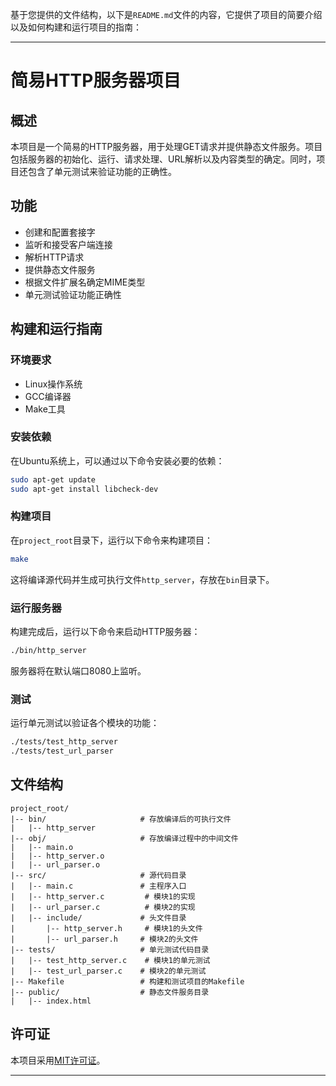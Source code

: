 基于您提供的文件结构，以下是`README.md`文件的内容，它提供了项目的简要介绍以及如何构建和运行项目的指南：

---

# 简易HTTP服务器项目

## 概述

本项目是一个简易的HTTP服务器，用于处理GET请求并提供静态文件服务。项目包括服务器的初始化、运行、请求处理、URL解析以及内容类型的确定。同时，项目还包含了单元测试来验证功能的正确性。

## 功能

- 创建和配置套接字
- 监听和接受客户端连接
- 解析HTTP请求
- 提供静态文件服务
- 根据文件扩展名确定MIME类型
- 单元测试验证功能正确性

## 构建和运行指南

### 环境要求

- Linux操作系统
- GCC编译器
- Make工具

### 安装依赖

在Ubuntu系统上，可以通过以下命令安装必要的依赖：

```bash
sudo apt-get update
sudo apt-get install libcheck-dev
```

### 构建项目

在`project_root`目录下，运行以下命令来构建项目：

```bash
make
```

这将编译源代码并生成可执行文件`http_server`，存放在`bin`目录下。

### 运行服务器

构建完成后，运行以下命令来启动HTTP服务器：

```bash
./bin/http_server
```

服务器将在默认端口8080上监听。

### 测试

运行单元测试以验证各个模块的功能：

```bash
./tests/test_http_server
./tests/test_url_parser
```

## 文件结构

```
project_root/
|-- bin/                     # 存放编译后的可执行文件
|   |-- http_server
|-- obj/                     # 存放编译过程中的中间文件
|   |-- main.o
|   |-- http_server.o
|   |-- url_parser.o
|-- src/                     # 源代码目录
|   |-- main.c               # 主程序入口
|   |-- http_server.c         # 模块1的实现
|   |-- url_parser.c          # 模块2的实现
|   |-- include/             # 头文件目录
|       |-- http_server.h     # 模块1的头文件
|       |-- url_parser.h     # 模块2的头文件
|-- tests/                   # 单元测试代码目录
|   |-- test_http_server.c    # 模块1的单元测试
|   |-- test_url_parser.c    # 模块2的单元测试
|-- Makefile                 # 构建和测试项目的Makefile
|-- public/                  # 静态文件服务目录
|   |-- index.html
```


## 许可证

本项目采用[MIT许可证](LICENSE)。

---
